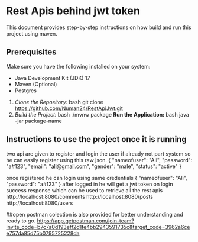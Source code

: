 # Rest Apis behind jwt token
This document provides step-by-step instructions on how build and run 
this project using maven.

## Prerequisites
Make sure you have the following installed on your system:

- Java Development Kit (JDK) 17
- Maven (Optional)
- Postgres

1. *Clone the Repository:*
   bash
   git clone https://github.com/Numan24/RestApiJwt.git
2. *Build the Project:*
   bash
    ./mvnw package
**Run the Application:**
   bash
   java -jar package-name

## Instructions to use the project once it is running
two api are given to register and login the user if already not part system so he can easily register using this raw json.
{
    "nameofuser": "Ali",
    "password": "a#123",
    "email": "ali@gmail.com",
    "gender": "male",
    "status": "active"
}

once registered he can login using same credentials
{
    "nameofuser": "Ali",
    "password": "a#123"
}
after logged in he will get a jwt token on login success response which can be used to retrieve all the rest apis 
http://localhost:8080/comments
http://localhost:8080/posts
http://localhost:8080/users

##open postman colection is also provided for better understanding and ready to go.
https://app.getpostman.com/join-team?invite_code=b7c7a0d193eff2d1fe4bb2943591735c&target_code=3962a6cee757da85d75b0795725228da












